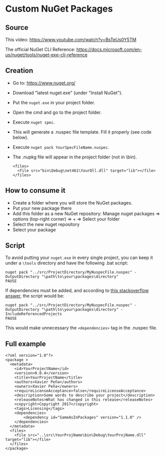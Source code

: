 # Custom NuGet Packages

## Source

This video: https://www.youtube.com/watch?v=BsTeUs0Y5TM

The official NuGet CLI Reference: https://docs.microsoft.com/en-us/nuget/tools/nuget-exe-cli-reference


## Creation

* Go to: https://www.nuget.org/
* Download "latest nuget.exe" (under "Install NuGet").
* Put the `nuget.exe` in your project folder.
* Open the cmd and go to the project folder.
* Execute `nuget spec`.
* This will generate a .nuspec file template. Fill it properly (see code below).
* Execute `nuget pack YourSpecFileName.nuspec`.
* The .nupkg file will appear in the project folder (not in \bin).

	  <files>
		<file src="bin\Debug\net461\YourDll.dll" target="lib"></file>
	  </files>
    
    
## How to consume it

* Create a folder where you will store the NuGet packages.
* Put your new package there
* Add this folder as a new NuGet repository: Manage nuget packages => options (top-right corner) => + => Select your folder
* Select the new nuget repository
* Select your package


## Script

To avoid putting your `nuget.exe` in every single project, you can keep it under a `\tools` directory and have the following .bat script:

	nuget pack "../src/ProjectDirectory/MyNuspecFile.nuspec" -OutputDirectory "\path\to\your\packages\directory"
	PAUSE
	
If dependencies must be added, and according to [this stackoverflow answer](http://stackoverflow.com/a/16310138/831138), the script would be:

	nuget pack "../src/ProjectDirectory/MyNuspecFile.nuspec" -OutputDirectory "\path\to\your\packages\directory" -IncludeReferencedProjects
	PAUSE

This would make unnecessary the `<dependencies>` tag in the .nuspec file.


## Full example

	<?xml version="1.0"?>
	<package >
	  <metadata>
		<id>YourProjectName</id>
		<version>0.0.4</version>
		<title>YourProjectName</title>
		<authors>Xavier Peña</authors>
		<owners>Xavier Peña</owners>
		<requireLicenseAcceptance>false</requireLicenseAcceptance>
		<description>Some words to describe your project</description>
		<releaseNotes>What has changed in this release</releaseNotes>
		<copyright>Copyright 2017</copyright>
		<tags>Licensing</tags>
		<dependencies>
			<dependency id="SameAsInPackages" version="1.1.0" />
		</dependencies>  	
	  </metadata>
	  <files>
		<file src="..\src\YourProjName\bin\Debug\YourProjName.dll" target="lib"></file>
	  </files>
	</package>
